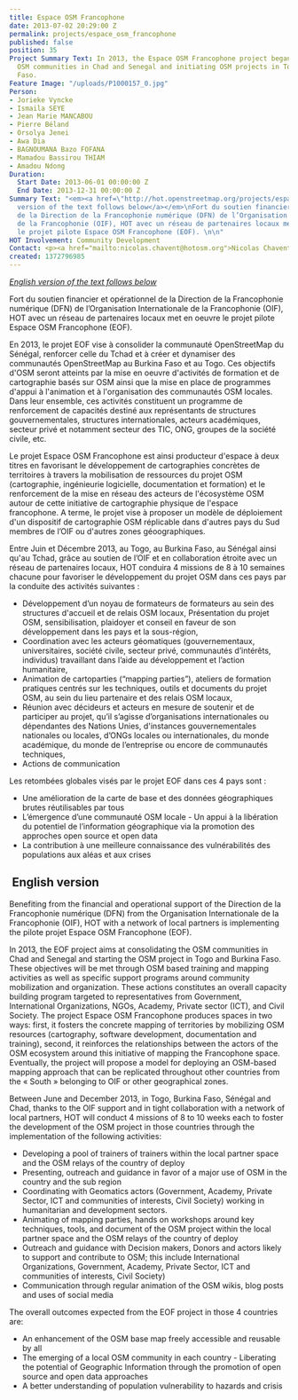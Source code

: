 ```yaml
---
title: Espace OSM Francophone
date: 2013-07-02 20:29:00 Z
permalink: projects/espace_osm_francophone
published: false
position: 35
Project Summary Text: In 2013, the Espace OSM Francophone project began consolidating
  OSM communities in Chad and Senegal and initiating OSM projects in Togo and Burkina
  Faso.
Feature Image: "/uploads/P1000157_0.jpg"
Person:
- Jorieke Vyncke
- Ismaila SEYE
- Jean Marie MANCABOU
- Pierre Béland
- Orsolya Jenei
- Awa Dia
- BAGNOUMANA Bazo FOFANA
- Mamadou Bassirou THIAM
- Amadou Ndong
Duration:
  Start Date: 2013-06-01 00:00:00 Z
  End Date: 2013-12-31 00:00:00 Z
Summary Text: "<em><a href=\"http://hot.openstreetmap.org/projects/espace_osm_francophone_0#english_version\">English
  version of the text follows below</a></em>\nFort du soutien financier et opérationnel
  de la Direction de la Francophonie numérique (DFN) de l’Organisation Internationale
  de la Francophonie (OIF), HOT avec un réseau de partenaires locaux met en oeuvre
  le projet pilote Espace OSM Francophone (EOF). \n\n"
HOT Involvement: Community Development
Contact: <p><a href="mailto:nicolas.chavent@hotosm.org">Nicolas Chavent</a></p>
created: 1372796985
---
```


<p><a href="#english"><em>English version of the text follows below</em></a></p><p>Fort du soutien financier et opérationnel de la Direction de la Francophonie numérique (DFN) de l’Organisation Internationale de la Francophonie (OIF), HOT avec un réseau de partenaires locaux met en oeuvre le projet pilote Espace OSM Francophone (EOF).</p><p>En 2013, le projet EOF vise à consolider la communauté OpenStreetMap du Sénégal, renforcer celle du Tchad et à créer et dynamiser des communautés OpenStreetMap au Burkina Faso et au Togo. Ces objectifs d'OSM seront atteints par la mise en oeuvre d'activités de formation et de cartographie basés sur OSM ainsi que la mise en place de programmes d'appui à l'animation et à l'organisation des communautés OSM locales. Dans leur ensemble, ces activités constituent un programme de renforcement de capacités destiné aux représentants de structures gouvernementales, structures internationales, acteurs académiques, secteur privé et notamment secteur des TIC, ONG, groupes de la société civile, etc.</p><p>Le projet Espace OSM Francophone est ainsi producteur d'espace à deux titres en favorisant le développement de cartographies concrètes de territoires à travers la mobilisation de ressources du projet OSM (cartographie, ingénieurie logicielle, documentation et formation) et le renforcement de la mise en réseau des acteurs de l'écosystème OSM autour de cette initiative de cartographie physique de l'espace francophone. A terme, le projet vise à proposer un modèle de déploiement d'un dispositif de cartographie OSM réplicable dans d'autres pays du Sud membres de l’OIF ou d'autres zones géoographiques.</p><p>Entre Juin et Décembre 2013, au Togo, au Burkina Faso, au Sénégal ainsi qu'au Tchad, grâce au soutien de l’OIF et en collaboration étroite avec un réseau de partenaires locaux, HOT conduira 4 missions de 8 à 10 semaines chacune pour favoriser le développement du projet OSM dans ces pays par la conduite des activités suivantes :</p><ul><li>Développement d’un noyau de formateurs de formateurs au sein des structures d'accueil et de relais OSM locaux, Présentation du projet OSM, sensibilisation, plaidoyer et conseil en faveur de son développement dans les pays et la sous-région,</li><li>Coordination avec les acteurs géomatiques (gouvernementaux, universitaires, société civile, secteur privé, communautés d’intérêts, individus) travaillant dans l’aide au développement et l’action humanitaire,</li><li>Animation de cartoparties (“mapping parties”), ateliers de formation pratiques centrés sur les techniques, outils et documents du projet OSM, au sein du lieu partenaire et des relais OSM locaux,</li><li>Réunion avec décideurs et acteurs en mesure de soutenir et de participer au projet, qu’il s’agisse d’organisations internationales ou dépendantes des Nations Unies, d'instances gouvernementales nationales ou locales, d’ONGs locales ou internationales, du monde académique, du monde de l’entreprise ou encore de communautés techniques,</li><li>Actions de communication</li></ul><p>Les retombées globales visés par le projet EOF dans ces 4 pays sont :</p><ul><li>Une amélioration de la carte de base et des données géographiques brutes réutilisables par tous</li><li>L’émergence d’une communauté OSM locale - Un appui à la libération du potentiel de l’information géographique via la promotion des approches open source et open data</li><li>La contribution à une meilleure connaissance des vulnérabilités des populations aux aléas et aux crises</li></ul><h2><a name="english"></a>&nbsp;English version</h2><p>Benefiting from the financial and operational support of the Direction de la Francophonie numérique (DFN) from the Organisation Internationale de la Francophonie (OIF), HOT with a network of local partners is implementing the pilote projet Espace OSM Francophone (EOF).</p><p>In 2013, the EOF project aims at consolidating the OSM communities in Chad and Senegal and starting the OSM project in Togo and Burkina Faso. These objectives will be met through OSM based training and mapping activities as well as specific support programs around community mobilization and organization. These actions constitutes an overall capacity building program targeted to representatives from Government, International Organizations, NGOs, Academy, Private sector (ICT), and Civil Society. The project Espace OSM Francophone produces spaces in two ways: first, it fosters the concrete mapping of territories by mobilizing OSM resources (cartography, software development, documentation and training), second, it reinforces the relationships between the actors of the OSM ecosystem around this initiative of mapping the Francophone space. Eventually, the project will propose a model for deploying an OSM-based mapping approach that can be replicated throughout other countries from the «&nbsp;South&nbsp;» belonging to OIF or other geographical zones.</p><p>Between June and December 2013, in Togo, Burkina Faso, Sénégal and Chad, thanks to the OIF support and in tight collaboration with a network of local partners, HOT will conduct 4 missions of 8 to 10 weeks each to foster the development of the OSM project in those countries through the implementation of the following activities:</p><ul><li>Developing a pool of trainers of trainers within the local partner space and the OSM relays of the country of deploy</li><li>Presenting, outreach and guidance in favor of a major use of OSM in the country and the sub region</li><li>Coordinating with Geomatics actors (Government, Academy, Private Sector, ICT and communities of interests, Civil Society) working in humanitarian and development sectors.</li><li>Animating of mapping parties, hands on workshops around key techniques, tools, and document of the OSM project within the local partner space and the OSM relays of the country of deploy</li><li>Outreach and guidance with Decision makers, Donors and actors likely to support and contribute to OSM; this include International Organizations, Government, Academy, Private Sector, ICT and communities of interests, Civil Society)</li><li>Communication through regular animation of the OSM wikis, blog posts and uses of social media</li></ul><p>The overall outcomes expected from the EOF project in those 4 countries are:</p><ul><li>An enhancement of the OSM base map freely accessible and reusable by all</li><li>The emerging of a local OSM community in each country - Liberating the potential of Geographic Information through the promotion of open source and open data approaches</li><li>A better understanding of population vulnerability to hazards and crisis</li></ul>

